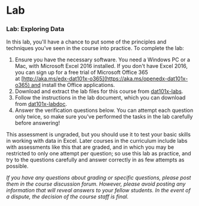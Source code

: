 # Lab
### Lab: Exploring Data

In this lab, you'll have a chance to put some of the principles and techniques you've seen in the course into practice. To complete the lab:

1.  Ensure you have the necessary software. You need a Windows PC or a Mac, with Microsoft Excel 2016 installed. If you don't have Excel 2016, you can sign up for a free trial of Microsoft Office 365 at [http://aka.ms/edx-dat101x-o365](https://aka.ms/openedx-dat101x-o365) and install the Office applications.
2.  Download and extract the lab files for this course from [dat101x-labs](https://raw.githubusercontent.com/MicrosoftLearning/Data-Science-Orientation/master/Labs/DAT101x_Labfiles.zip).
3.  Follow the instructions in the lab document, which you can download from [dat101x-labdoc](https://raw.githubusercontent.com/MicrosoftLearning/Data-Science-Orientation/master/Labs/DAT101x%20Lab%20-%20Exploring%20Data.pdf).
4.  Answer the verification questions below. You can attempt each question only twice, so make sure you've performed the tasks in the lab carefully before answering!

This assessment is ungraded, but you should use it to test your basic skills in working with data in Excel. Later courses in the curriculum include labs with assessments like this that are graded, and in which you may be restricted to only one attempt per question; so use this lab as practice, and try to the questions carefully and answer correctly in as few attempts as possible.

_If you have any questions about grading or specific questions, please post them in the course discussion forum. However, please avoid posting any information that will reveal answers to your fellow students. In the event of a dispute, the decision of the course staff is final._